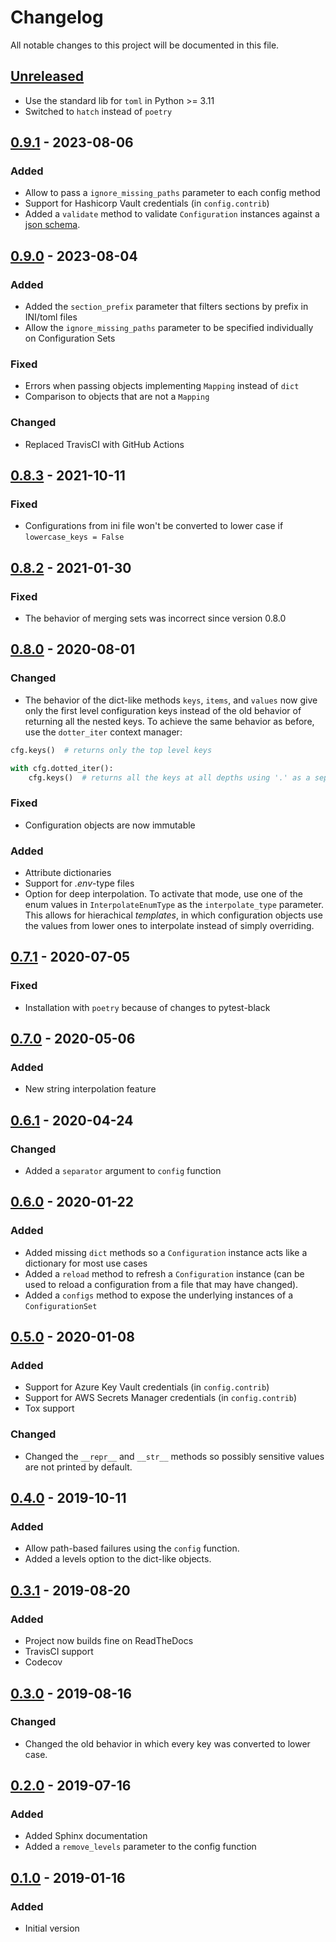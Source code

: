 # Changelog

All notable changes to this project will be documented in this file.

## [Unreleased]

- Use the standard lib for `toml` in Python >= 3.11
- Switched to `hatch` instead of `poetry`

## [0.9.1] - 2023-08-06

### Added

- Allow to pass a `ignore_missing_paths` parameter to each config method
- Support for Hashicorp Vault credentials (in `config.contrib`)
- Added a `validate` method to validate `Configuration` instances against a [json schema](https://json-schema.org/understanding-json-schema/basics.html#basics).


## [0.9.0] - 2023-08-04

### Added

- Added the `section_prefix` parameter that filters sections by prefix in INI/toml files
- Allow the `ignore_missing_paths` parameter to be specified individually on Configuration Sets

### Fixed

- Errors when passing objects implementing `Mapping` instead of `dict`
- Comparison to objects that are not a `Mapping`  

### Changed

- Replaced TravisCI with GitHub Actions


## [0.8.3] - 2021-10-11

### Fixed

- Configurations from ini file won't be converted to lower case if `lowercase_keys = False`


## [0.8.2] - 2021-01-30

### Fixed

- The behavior of merging sets was incorrect since version 0.8.0


## [0.8.0] - 2020-08-01

### Changed

- The behavior of the dict-like methods `keys`, `items`, and `values` now give only the first level configuration keys instead of the old behavior of returning all the nested keys. To achieve the same behavior as before, use the `dotter_iter` context manager:

```python
cfg.keys()  # returns only the top level keys

with cfg.dotted_iter():
    cfg.keys()  # returns all the keys at all depths using '.' as a separator
```

### Fixed

- Configuration objects are now immutable

### Added

- Attribute dictionaries
- Support for _.env_-type files
- Option for deep interpolation. To activate that mode, use one of the enum values in `InterpolateEnumType` as the `interpolate_type` parameter. This allows for hierachical _templates_, in which configuration objects use the values from lower ones to interpolate instead of simply overriding.


## [0.7.1] - 2020-07-05

### Fixed

- Installation with `poetry` because of changes to pytest-black


## [0.7.0] - 2020-05-06

### Added

- New string interpolation feature


## [0.6.1] - 2020-04-24

### Changed

- Added a `separator` argument to `config` function


## [0.6.0] - 2020-01-22

### Added

- Added missing `dict` methods so a `Configuration` instance acts like a dictionary for most use cases
- Added a `reload` method to refresh a `Configuration` instance (can be used to reload a configuration from a file that may have changed).
- Added a `configs` method to expose the underlying instances of a `ConfigurationSet`


## [0.5.0] - 2020-01-08

### Added

- Support for Azure Key Vault credentials (in `config.contrib`)
- Support for AWS Secrets Manager credentials (in `config.contrib`)
- Tox support

### Changed

- Changed the `__repr__` and `__str__` methods so possibly sensitive values are not printed by default.


## [0.4.0] - 2019-10-11

### Added

- Allow path-based failures using the `config` function.
- Added a levels option to the dict-like objects.


## [0.3.1] - 2019-08-20

### Added

- Project now builds fine on ReadTheDocs
- TravisCI support
- Codecov


## [0.3.0] - 2019-08-16

### Changed

- Changed the old behavior in which every key was converted to lower case.


## [0.2.0] - 2019-07-16

### Added

- Added Sphinx documentation
- Added a `remove_levels` parameter to the config function


## [0.1.0] - 2019-01-16

### Added

- Initial version

[unreleased]: https://github.com/tr11/python-configuration/compare/0.9.1...HEAD
[0.9.1]: https://github.com/tr11/python-configuration/compare/0.9.0...0.9.1
[0.9.0]: https://github.com/tr11/python-configuration/compare/0.8.3...0.9.0
[0.8.3]: https://github.com/tr11/python-configuration/compare/0.8.2...0.8.3
[0.8.2]: https://github.com/tr11/python-configuration/compare/0.8.0...0.8.2
[0.8.0]: https://github.com/tr11/python-configuration/compare/0.7.1...0.8.0
[0.7.1]: https://github.com/tr11/python-configuration/compare/0.7.0...0.7.1
[0.7.0]: https://github.com/tr11/python-configuration/compare/0.6.1...0.7.0
[0.6.1]: https://github.com/tr11/python-configuration/compare/0.6.0...0.6.1
[0.6.0]: https://github.com/tr11/python-configuration/compare/0.5.0...0.6.0
[0.5.0]: https://github.com/tr11/python-configuration/compare/0.4.0...0.5.0
[0.4.0]: https://github.com/tr11/python-configuration/compare/0.3.1...0.4.0
[0.3.1]: https://github.com/tr11/python-configuration/compare/0.3.0...0.3.1
[0.3.0]: https://github.com/tr11/python-configuration/compare/0.2.0...0.3.0
[0.2.0]: https://github.com/tr11/python-configuration/compare/0.1.0...0.2.0
[0.1.0]: https://github.com/tr11/python-configuration/releases/tag/0.1.0
